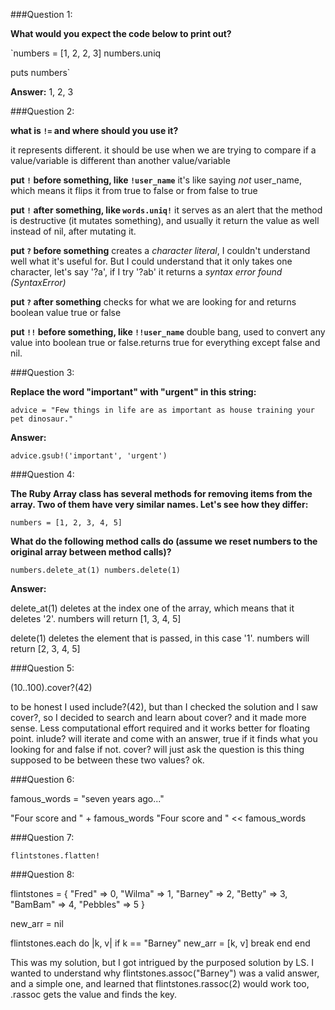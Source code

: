 ###Question 1:

**What would you expect the code below to print out?**

`numbers = [1, 2, 2, 3]
numbers.uniq

puts numbers`

**Answer:**
1, 2, 3


###Question 2:

**what is `!=` and where should you use it?**

it represents different. it should be use when we are trying to compare if a value/variable is different than another value/variable

**put `!` before something, like `!user_name`**
it's like saying *not* user_name, which means it flips it from true to false or from false to true

**put `!` after something, like `words.uniq!`**
it serves as an alert that the method is destructive (it mutates something), and usually it return the value as well instead of nil, after mutating it.

**put `?` before something**
creates a *character literal*, I couldn't understand well what it's useful for. But I could understand that it only takes one character, let's say '?a', if I try '?ab' it returns a *syntax error found (SyntaxError)*

**put `?` after something**
checks for what we are looking for and returns boolean value true or false

**put `!!` before something, like `!!user_name`**
double bang, used to convert any value into boolean true or false.returns true for everything except false and nil.

###Question 3:

**Replace the word "important" with "urgent" in this string:**

`advice = "Few things in life are as important as house training your pet dinosaur."`

**Answer:**

`advice.gsub!('important', 'urgent')`


###Question 4:

**The Ruby Array class has several methods for removing items from the array. Two of them have very similar names. Let's see how they differ:**

`numbers = [1, 2, 3, 4, 5]`

**What do the following method calls do (assume we reset numbers to the original array between method calls)?**

`numbers.delete_at(1)
numbers.delete(1)`

**Answer:**

delete_at(1) deletes at the index one of the array, which means that it deletes '2'. numbers will return [1, 3, 4, 5]

delete(1) deletes the element that is passed, in this case '1'. numbers will return [2, 3, 4, 5]


###Question 5:

(10..100).cover?(42)

to be honest I used include?(42), but than I checked the solution and I saw cover?, so I decided to search and learn about cover? and it made more sense. Less computational effort required and it works better for floating point. inlude? will iterate and come with an answer, true if it finds what you looking for and false if not. cover? will just ask the question is this thing supposed to be between these two values? ok.


###Question 6:

famous_words = "seven years ago..."

"Four score and " + famous_words
"Four score and " << famous_words

###Question 7:

`flintstones.flatten!`

###Question 8:

flintstones = { "Fred" => 0, "Wilma" => 1, "Barney" => 2, "Betty" => 3, "BamBam" => 4, "Pebbles" => 5 }

new_arr = nil

flintstones.each do |k, v|
  if k == "Barney"
    new_arr = [k, v]
    break
  end
end

This was my solution, but I got intrigued by the purposed solution by LS. I wanted to understand why flintstones.assoc("Barney") was a valid answer, and a simple one, and learned that flintstones.rassoc(2) would work too, .rassoc gets the value and finds the key.





